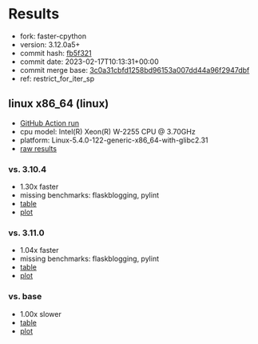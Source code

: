 # Results

- fork: faster-cpython
- version: 3.12.0a5+
- commit hash: [fb5f321](https://github.com/faster%2dcpython/cpython/commit/fb5f321)
- commit date: 2023-02-17T10:13:31+00:00
- commit merge base: [3c0a31cbfd1258bd96153a007dd44a96f2947dbf](https://github.com/faster%2dcpython/cpython/commit/3c0a31cbfd1258bd96153a007dd44a96f2947dbf)
- ref: restrict_for_iter_sp

## linux x86_64 (linux)

- [GitHub Action run](https://github.com/faster-cpython/benchmarking/actions/runs/4202754871)
- cpu model: Intel(R) Xeon(R) W-2255 CPU @ 3.70GHz
- platform: Linux-5.4.0-122-generic-x86_64-with-glibc2.31
- [raw results](bm-20230217-linux-x86_64-faster%252dcpython-restrict_for_iter_sp-3.12.0a5%2B-fb5f321.json)

### vs. 3.10.4

- 1.30x faster
- missing benchmarks: flaskblogging, pylint
- [table](bm-20230217-linux-x86_64-faster%252dcpython-restrict_for_iter_sp-3.12.0a5%2B-fb5f321-vs-3.10.4.md)
- [plot](bm-20230217-linux-x86_64-faster%252dcpython-restrict_for_iter_sp-3.12.0a5%2B-fb5f321-vs-3.10.4.png)

### vs. 3.11.0

- 1.04x faster
- missing benchmarks: flaskblogging, pylint
- [table](bm-20230217-linux-x86_64-faster%252dcpython-restrict_for_iter_sp-3.12.0a5%2B-fb5f321-vs-3.11.0.md)
- [plot](bm-20230217-linux-x86_64-faster%252dcpython-restrict_for_iter_sp-3.12.0a5%2B-fb5f321-vs-3.11.0.png)

### vs. base

- 1.00x slower
- [table](bm-20230217-linux-x86_64-faster%252dcpython-restrict_for_iter_sp-3.12.0a5%2B-fb5f321-vs-base.md)
- [plot](bm-20230217-linux-x86_64-faster%252dcpython-restrict_for_iter_sp-3.12.0a5%2B-fb5f321-vs-base.png)

